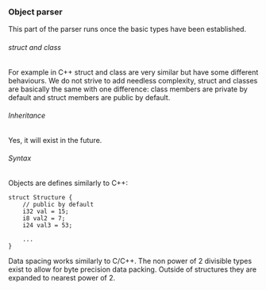 ### Object parser

This part of the parser runs once the basic types have been established.

###### struct and class

For example in C++ struct and class are very similar but have some different behaviours. We do not strive to add needless complexity, struct and classes are basically the same with one difference: class members are private by default and struct members are public by default.

###### Inheritance

Yes, it will exist in the future.

###### Syntax

Objects are defines similarly to C++:

```
struct Structure {
    // public by default
    i32 val = 15;
    i8 val2 = 7;
    i24 val3 = 53;
    
    ...
}
```

Data spacing works similarly to C/C++. The non power of 2 divisible types exist to allow for byte precision data packing. Outside of structures they are expanded to nearest power of 2.